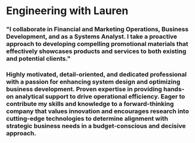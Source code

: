# Engineering with Lauren

### "I collaborate in Financial and Marketing Operations, Business Development, and as a Systems Analyst. I take a proactive approach to developing compelling promotional materials that effectively showcases products and services to both existing and potential clients."


### Highly motivated, detail-oriented, and dedicated professional with a passion for enhancing system design and optimizing business development. Proven expertise in providing hands-on analytical support to drive operational efficiency. Eager to contribute my skills and knowledge to a forward-thinking company that values innovation and encourages research into cutting-edge technologies to determine alignment with strategic business needs in a budget-conscious and decisive approach.


